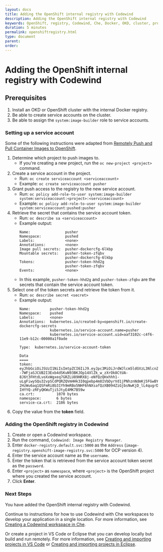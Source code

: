 ```yaml
---
layout: docs
title: Adding the OpenShift internal registry with Codewind
description: Adding the OpenShift internal registry with Codewind
keywords: OpenShift, registry, Codewind, Che, Docker, OKD, cluster, project, push
duration: 5 minutes
permalink: openshiftregistry.html
type: document
parent:
order:
---
```

# Adding the OpenShift internal registry with Codewind

## Prerequisites
1. Install an OKD or OpenShift cluster with the internal Docker registry.
2. Be able to create service accounts on the cluster.
3. Be able to assign the `system:image-builder` role to service accounts.

### Setting up a service account
Some of the following instructions were adapted from [Remotely Push and Pull Container Images to OpenShift](https://blog.openshift.com/remotely-push-pull-container-images-openshift/).

1. Determine which project to push images to. 
    - If you're creating a new project, run the `oc new-project <project>` command.
2. Create a service account in the project.
    - Run: `oc create serviceaccount <serviceaccount>`
    - Example: `oc create serviceaccount pusher`
3. Grant push access to the registry to the new service account.
    - Run: `oc policy add-role-to-user system:image-builder system:serviceaccount:<project>:<serviceaccount>`
    - Example: `oc policy add-role-to-user system:image-builder system:serviceaccount:pushed:pusher`
4. Retrieve the secret that contains the service account token.
    - Run: `oc describe sa <serviceaccount>`
    - Example output:
       ```
       Name:                pusher
       Namespace:           pushed
       Labels:              <none>
       Annotations:         <none>
       Image pull secrets:  pusher-dockercfg-6lkbp
       Mountable secrets:   pusher-token-zfqbv
                            pusher-dockercfg-6lkbp
       Tokens:              pusher-token-hhd2g
                            pusher-token-zfqbv
       Events:              <none>
       ```
    - In this example, `pusher-token-hhd2g` and `pusher-token-zfqbv` are the secrets that contain the service account token.
5. Select one of the token secrets and retrieve the token from it.
    - Run: `oc describe secret <secret>`
    - Example output:
      ```
      Name:         pusher-token-hhd2g
      Namespace:    pushed
      Labels:       <none>
      Annotations:  kubernetes.io/created-by=openshift.io/create-dockercfg-secrets
                    kubernetes.io/service-account.name=pusher
                    kubernetes.io/service-account.uid=aaf3102c-c4f6-11e9-b12c-00000a1f0ade

      Type:  kubernetes.io/service-account-token

      Data
      ====
      token:           eyJhbGciOiJSUzI1NiIsImtpZCI6IiJ9.eyJpc3MiOiJrdWJlcm5ldGVzL3NlcnZpY2VhY2NvdW50Iiwia3ViZXJuZXRlcy5pby9zZXJ2aWNlYWNjb3VudC9uYW1lc3BhY2UiOiJwdXNoZWQiLCJrdWJlcm5ldGVzLmlvL3NlcnZpY2VhY2NvdW50L3NlY3JldC5uYW1lIjoicHVzaGVyLXRva2VuLWhoZDJnIiwia3ViZXJuZXRlcy5pby9zZXJ2aWNlYWNjb3VudC9zZXJ2aWNlLWFjY291bnQubmFtZSI6InB1c2hlciIsImt1YmVybmV0ZXMuaW8vc2VydmljZWFjY291bnQvc2VydmljZS1hY2NvdW50LnVpZCI6ImFhZjMxMDJjLWM0ZjYtMTFlOS1iMTJjLTAwMDAwYTFmMGFkZSIsInN1YiI6InN5c3RlbTpzZXJ2aWNlYWNjb3VudDpwdXNoZWQ6cHVzaGVyIn0.nO1QMQixfCLNeJXJnn5O--7WFjaSJCUB2I3Exb4dSKuN93BKJOp14XlZk_w_zXrOk8CtUA-8J6t3FHtdLvoXxWgxeq7GRZLU89HRX8j-eNfQzQHxhhh1-uLgFiwySQu32vpSCdPQRZQVmHHk3I0qpebp4m8IVbDyrVd1jPNhznNdmKj5FGwBYxz1SySsoAcotvXjVdahe_3KsCxkYq5ZDeAmzdJWnZOBJpXKojowS_J6cd-2HzWu6aq1QSFmRi8b31Yh9mRBo5NHF6hNXsafQzXB094ZiGjbsNwKjD_lL4qugrDw5OXjRdP-IHYYQ-zRFyQKWuTji5JtyE4MK7B59w
      ca.crt:          1070 bytes
      namespace:       6 bytes
      service-ca.crt:  2186 bytes

      ```
6. Copy the value from the **token** field.

### Adding the OpenShift registry in Codewind
1. Create or open a Codewind workspace.
2. Run the command, `Codewind: Image Registry Manager`. 
3. Enter `docker-registry.default.svc:5000` as the `Address` (`image-registry.openshift-image-registry.svc:5000` for OCP version 4). 
4. Enter the service account name as the `username`.
5. Enter the token that is retrieved from the service account token secret as the `password`. 
6. Enter `<project>` as `namespace`, where `<project>` is the OpenShift project where you created the service account. 
7. Click **Enter**.

### Next Steps

You have added the OpenShift internal registry with Codewind. 

Continue to instructions for how to use Codewind with Che workspaces to develop your application in a single location. For more information, see [Creating a Codewind workspace in Che](che-createcodewindworkspace.html).

Or create a project in VS Code or Eclipse that you can develop locally but build and run remotely. For more information, see [Creating and importing projects in VS Code](remotedeploy-projects-vscode.html) or [Creating and importing projects in Eclipse](remotedeploy-projects-eclipse.html).

